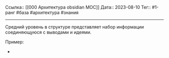 Ссылка:: [[000 Архитектура obsidian MOC]]
Дата:: 2023-08-10
Тег:: #1-ранг #база #архитектура #знания

---

Средний уровень в структуре представляет набор информации соединяющуюся с выводами и идеями.

Пример:

- 